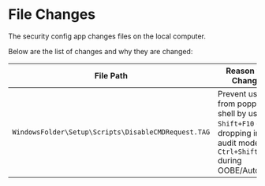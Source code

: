 # File Changes

The security config app changes files on the local computer.

Below are the list of changes and why they are changed:

| File Path | Reason for Change |
|-----------|-------------------|
| `WindowsFolder\Setup\Scripts\DisableCMDRequest.TAG` | Prevent users from popping a shell by using `Shift+F10` or dropping into audit mode via `Ctrl+Shift+F3` during OOBE/Autopilot |

